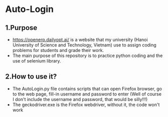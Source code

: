# Auto-Login
## 1.Purpose
- https://openerp.dailyopt.ai/ is a website that my university (Hanoi University of Science and Technology, Vietnam) use to assign coding problems for students and grade their work.
- The main purpose of this repository is to practice python coding and the use of selenium library.
## 2.How to use it?
- The AutoLogin.py file contains scripts that can open Firefox browser, go to the web page, fill-in username and password to enter (Well of course I don't include the username and password, that would be silly!!!)
- The geckodriver.exe is the Firefox webdriver, without it, the code won't work
